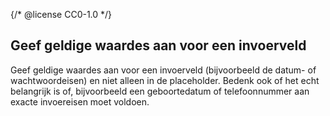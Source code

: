 {/* @license CC0-1.0 */}

## Geef geldige waardes aan voor een invoerveld

Geef geldige waardes aan voor een invoerveld (bijvoorbeeld de datum- of wachtwoordeisen) en niet alleen in de placeholder.
Bedenk ook of het echt belangrijk is of, bijvoorbeeld een geboortedatum of telefoonnummer aan exacte invoereisen moet voldoen.
